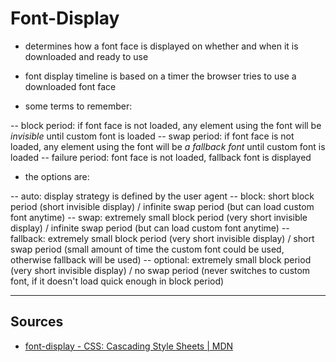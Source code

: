 # Font-Display

- determines how a font face is displayed on whether and when it is downloaded and ready to use
- font display timeline is based on a timer the browser tries to use a downloaded font face

- some terms to remember:

-- block period: if font face is not loaded, any element using the font will be *invisible* until custom font is loaded
-- swap period: if font face is not loaded, any element using the font will be *a fallback font* until custom font is loaded
-- failure period: font face is not loaded, fallback font is displayed

- the options are:

-- auto: display strategy is defined by the user agent
-- block: short block period (short invisible display) / infinite swap period (but can load custom font anytime)
-- swap: extremely small block period (very short invisible display) / infinite swap period (but can load custom font anytime)
-- fallback: extremely small block period (very short invisible display) / short swap period (small amount of time the custom font could be used, otherwise fallback will be used)
-- optional: extremely small block period (very short invisible display) / no swap period (never switches to custom font, if it doesn't load quick enough in block period)

-----

## Sources

- [font-display - CSS: Cascading Style Sheets | MDN](https://developer.mozilla.org/en-US/docs/Web/CSS/@font-face/font-display)
